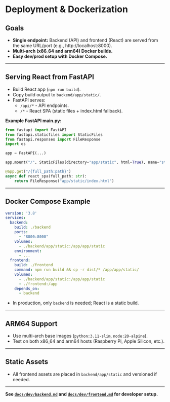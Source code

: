 # Deployment & Dockerization

## Goals

- **Single endpoint:** Backend (API) and frontend (React) are served from the same URL/port (e.g., http://localhost:8000).
- **Multi-arch (x86_64 and arm64) Docker builds.**
- **Easy dev/prod setup with Docker Compose.**

---

## Serving React from FastAPI

- Build React app (`npm run build`).
- Copy build output to `backend/app/static/`.
- FastAPI serves:
  - `/api/*` - API endpoints.
  - `/*` - React SPA (static files + index.html fallback).

**Example FastAPI main.py:**
```python
from fastapi import FastAPI
from fastapi.staticfiles import StaticFiles
from fastapi.responses import FileResponse
import os

app = FastAPI(...)

app.mount("/", StaticFiles(directory="app/static", html=True), name="static")

@app.get("/{full_path:path}")
async def react_spa(full_path: str):
    return FileResponse("app/static/index.html")
```

---

## Docker Compose Example

```yaml
version: '3.8'
services:
  backend:
    build: ./backend
    ports:
      - "8000:8000"
    volumes:
      - ./backend/app/static:/app/app/static
    environment:
      - ...
  frontend:
    build: ./frontend
    command: npm run build && cp -r dist/* /app/app/static/
    volumes:
      - ./backend/app/static:/app/app/static
      - ./frontend:/app
    depends_on:
      - backend
```

- In production, only `backend` is needed; React is a static build.

---

## ARM64 Support

- Use multi-arch base images (`python:3.11-slim`, `node:20-alpine`).
- Test on both x86_64 and arm64 hosts (Raspberry Pi, Apple Silicon, etc.).

---

## Static Assets

- All frontend assets are placed in `backend/app/static` and versioned if needed.

---

**See [`docs/dev/backend.md`](../dev/backend.md) and [`docs/dev/frontend.md`](../dev/frontend.md) for developer setup.**
